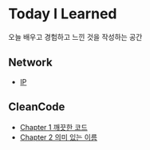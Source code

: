 # Today I Learned   
오늘 배우고 경험하고 느낀 것을 작성하는 공간

## Network
* [IP](https://github.com/esm712/til/blob/master/Network/ip.md)

## CleanCode
* [Chapter 1 깨끗한 코드](https://github.com/esm712/til/blob/master/CleanCode/chapter_1_clean_code.md)
* [Chapter 2 의미 있는 이름](https://github.com/esm712/til/blob/master/CleanCode/chapter_2_meaningful_naming.md)